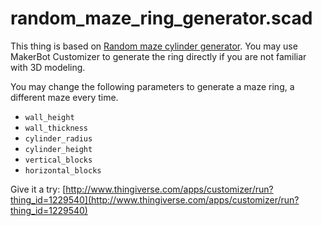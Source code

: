 # random_maze_ring_generator.scad

This thing is based on [Random maze cylinder generator](http://www.thingiverse.com/thing:1229429).  You may use MakerBot Customizer to generate the ring directly if you are not familiar with 3D modeling.

You may change the following parameters to generate a maze ring, a different maze every time.

- `wall_height`
- `wall_thickness`
- `cylinder_radius`
- `cylinder_height`
- `vertical_blocks`
- `horizontal_blocks` 

Give it a try:
[http://www.thingiverse.com/apps/customizer/run?thing_id=1229540](http://www.thingiverse.com/apps/customizer/run?thing_id=1229540)

